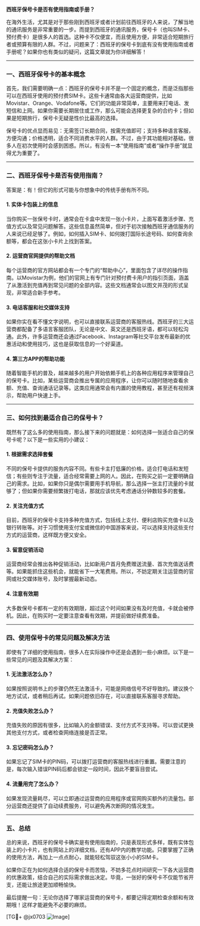 **西班牙保号卡是否有使用指南或手册？**

在海外生活，尤其是对于那些刚到西班牙或者计划前往西班牙的人来说，了解当地的通讯服务是非常重要的一步。而提到西班牙的通讯服务，保号卡（也叫SIM卡、预付费卡）是很多人的首选。这种卡不仅便宜，而且使用方便，非常适合短期旅行者或预算有限的人群。不过，问题来了：西班牙的保号卡到底有没有使用指南或者手册呢？如果你也有类似的疑问，这篇文章就为你详细解答！

---

### 一、西班牙保号卡的基本概念

首先，我们需要明确一点：西班牙的保号卡并不是一个固定的概念，而是泛指那些可以在西班牙使用的预付费SIM卡。这些卡通常由各大运营商提供，比如Movistar、Orange、Vodafone等。它们的功能非常简单，主要用来打电话、发短信和上网。如果你需要长期居住或工作，那么可能会选择更复杂的合约卡；但如果是短期旅行，保号卡无疑是性价比最高的选择。

保号卡的优点显而易见：无需签订长期合同，按需充值即可；支持多种语言客服，方便沟通；价格透明，适合不同消费水平的人群。不过，由于其功能相对基础，很多人在初次使用时会感到困惑。所以，有没有一本“使用指南”或者“操作手册”就显得尤为重要了。

---

### 二、西班牙保号卡是否有使用指南？

答案是：有！但它的形式可能与你想象中的传统手册有所不同。

#### 1. **实体卡包装上的信息**
当你购买一张保号卡时，通常会在卡盒中发现一张小卡片，上面写着激活步骤、充值方式以及常见问题解答。这些信息虽然简单，但对于初次接触西班牙通信服务的人来说已经足够了。例如，如何插入SIM卡、如何拨打国际长途号码、如何查询余额等，都会在这张小卡片上找到答案。

#### 2. **运营商官网提供的帮助文档**
每个运营商的官方网站都会有一个专门的“帮助中心”，里面包含了详尽的操作指南。以Movistar为例，他们的官网上有专门针对预付费卡用户的指引页面，涵盖了从激活到充值再到常见问题的全部内容。这些文档通常会以图文并茂的形式呈现，非常适合新手参考。

#### 3. **电话客服和社交媒体支持**
如果你实在看不懂文字说明，也可以直接联系运营商的客服热线。西班牙的三大运营商都配备了多语言客服团队，无论是中文、英文还是西班牙语，都可以轻松沟通。此外，许多运营商还会通过Facebook、Instagram等社交平台发布最新的优惠活动和使用技巧，这也是获取信息的一个好渠道。

#### 4. **第三方APP的帮助功能**
随着智能手机的普及，越来越多的用户开始依赖手机上的各种应用程序来管理自己的保号卡。比如，某些运营商会推出专属的应用程序，让你可以随时随地查看余额、充值、查询通话记录等。这类应用通常会有内置的使用教程，甚至还有视频演示，帮助用户快速上手。

---

### 三、如何找到最适合自己的保号卡？

既然有了这么多的使用指南，那么接下来的问题就是：如何选择一张适合自己的保号卡呢？以下是一些实用的小建议：

#### 1. **根据需求选择套餐**
不同的保号卡提供的服务内容不同。有些卡主打低廉的价格，适合打电话和发短信；有些则专注于流量，适合经常需要上网的人。因此，在购买之前一定要明确自己的需求。比如，如果你只是偶尔需要用手机导航，那么选择一张主打流量的卡就够了；但如果你需要频繁拨打电话，那就应该优先考虑通话分钟数较多的套餐。

#### 2. **关注充值方式**
目前，西班牙的保号卡支持多种充值方式，包括线上支付、便利店购买充值卡以及银行转账等。对于习惯使用支付宝或微信的中国游客来说，可以选择支持这些支付方式的运营商，这样既方便又安全。

#### 3. **留意促销活动**
运营商经常会推出各种促销活动，比如新用户首月免费赠送流量、首次充值送话费等。如果能抓住这些机会，就能省下一大笔费用。所以，不妨定期关注运营商的官网或社交媒体账号，及时掌握最新动态。

#### 4. **注意有效期**
大多数保号卡都有一定的有效期限，超过这个时间如果没有及时充值，卡就会被停机。因此，在购买时一定要注意查看有效期，并提前做好续费准备。

---

### 四、使用保号卡的常见问题及解决方法

即使有了详细的使用指南，很多人在实际操作中还是会遇到一些小麻烦。以下是一些常见的问题及其解决方案：

#### 1. **无法激活怎么办？**
如果按照说明书上的步骤仍然无法激活卡，可能是网络信号不好导致的。建议换个地方试试，或者稍后再试。如果问题依旧存在，可以直接联系客服寻求帮助。

#### 2. **充值失败怎么办？**
充值失败的原因有很多，比如输入的金额错误、支付方式不支持等。可以尝试更换其他支付方式，或者检查网络连接是否正常。

#### 3. **忘记密码怎么办？**
如果忘记了SIM卡的PIN码，可以拨打运营商的客服热线进行重置。需要注意的是，每次输入错误PIN码后都会锁定一段时间，因此不要盲目尝试。

#### 4. **流量用完了怎么办？**
如果发现流量耗尽，可以立即通过运营商的应用程序或官网购买额外的流量包。部分运营商还提供了自动续费服务，可以避免再次断网的情况发生。

---

### 五、总结

总的来说，西班牙的保号卡确实是有使用指南的，只是表现形式多样，既有实体包装上的小卡片，也有网站上的详细文档，还有APP内的教学功能。只要掌握了正确的使用方法，再加上一点点耐心，就能轻松驾驭这张小小的SIM卡。

如果你正在为如何选择合适的保号卡而苦恼，不妨多花点时间研究一下各大运营商的优惠政策，结合自己的实际需求做出决定。毕竟，一张好的保号卡不仅能节省开支，还能让旅途更加顺畅愉快。

最后提醒一句：无论你选择了哪家运营商的保号卡，都要记得定期检查余额和有效期哦！这样才能避免不必要的麻烦。

[TG💪+ @jx0703 ![Image](https://github.com/user-attachments/assets/dbca1d08-cadb-493c-b0ec-ad6f7a83f270)]